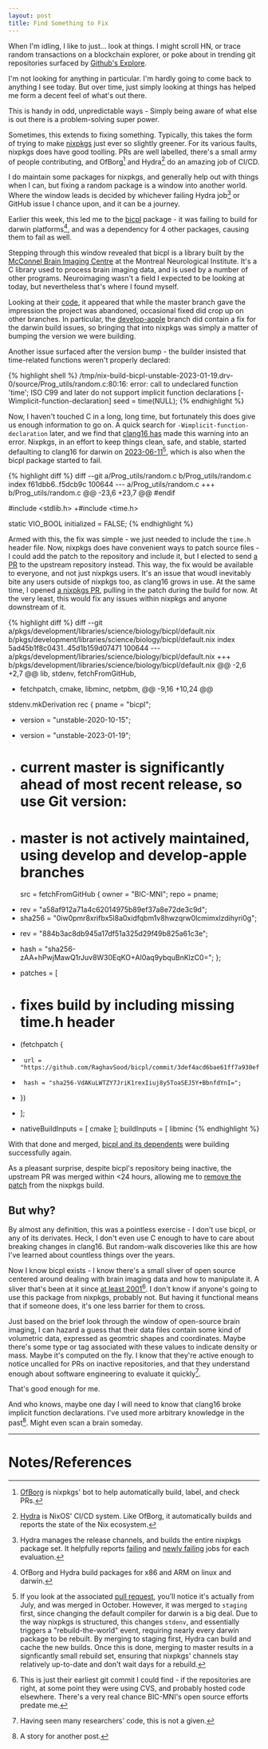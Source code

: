```yaml
---
layout: post
title: Find Something to Fix
---
```


When I'm idling, I like to just... look at things. I might scroll HN, or trace random transactions on a blockchain explorer, or poke about in trending git repositories surfaced by [Github's Explore](https://github.com/explore).

I'm not looking for anything in particular. I'm hardly going to come back to anything I see today. But over time, just simply looking at things has helped me form a decent feel of what's out there.

This is handy in odd, unpredictable ways - Simply being aware of what else is out there is a problem-solving super power.

Sometimes, this extends to fixing something. Typically, this takes the form of trying to make [nixpkgs](https://github.com/NixOS/nixpkgs) just ever so slightly greener. For its various faults, nixpkgs does have good toolling. PRs are well labelled, there's a small army of people contributing, and OfBorg[^1] and Hydra[^2] do an amazing job of CI/CD.

I do maintain some packages for nixpkgs, and generally help out with things when I can, but fixing a random package is a window into another world. Where the window leads is decided by whichever failing Hydra job[^3] or GitHub issue I chance upon, and it can be a journey.

Earlier this week, this led me to the [bicpl](https://github.com/BIC-MNI/bicpl) package - it was failing to build for darwin platforms[^4], and was a dependency for 4 other packages, causing them to fail as well.

Stepping through this window revealed that bicpl is a library built by the [McConnel Brain Imaging Centre](https://www.mcgill.ca/bic/) at the Montreal Neurological Institute. It's a C library used to process brain imaging data, and is used by a number of other programs. Neuroimaging wasn't a field I expected to be looking at today, but nevertheless that's where I found myself.

Looking at their [code](https://github.com/BIC-MNI/bicpl), it appeared that while the master branch gave the impression the project was abandoned, occasional fixed did crop up on other branches. In particular, the [develop-apple](https://github.com/BIC-MNI/bicpl/tree/develop-apple) branch did contain a fix for the darwin build issues, so bringing that into nixpkgs was simply a matter of bumping the version we were building.

Another issue surfaced after the version bump - the builder insisted that time-related functions weren't properly declared:

{% highlight shell %}
/tmp/nix-build-bicpl-unstable-2023-01-19.drv-0/source/Prog_utils/random.c:80:16: error: call to undeclared function 'time'; ISO C99 and later do not support implicit function declarations [-Wimplicit-function-declaration]
        seed = time(NULL);
{% endhighlight %}

Now, I haven't touched C in a long, long time, but fortunately this does give us enough information to go on. A quick search for `-Wimplicit-function-declaration` later, and we find that [clang16 has](https://releases.llvm.org/16.0.0/tools/clang/docs/ReleaseNotes.html#potentially-breaking-changes) made this warning into an error. Nixpkgs, in an effort to keep things clean, safe, and stable, started defaulting to clang16 for darwin on [2023-06-11](https://github.com/NixOS/nixpkgs/commit/bcbdb800cf7659d6ff36ac114121a056fe8c9656)[^5], which is also when the bicpl package started to fail.

{% highlight diff %}
diff --git a/Prog_utils/random.c b/Prog_utils/random.c
index f61dbb6..f5dcb9c 100644
--- a/Prog_utils/random.c
+++ b/Prog_utils/random.c
@@ -23,6 +23,7 @@
 #endif

 #include <stdlib.h>
+#include <time.h>

 static  VIO_BOOL  initialized = FALSE;
{% endhighlight %}

Armed with this, the fix was simple - we just needed to include the `time.h` header file. Now, nixpkgs does have convenient ways to patch source files - I could add the patch to the repository and include it, but I elected to send [a PR](https://github.com/BIC-MNI/bicpl/pull/9) to the upstream repository instead. This way, the fix would be available to everyone, and not just nixpkgs users. It's an issue that woudl inevitably bite any users outside of nixpkgs too, as clang16 grows in use. At the same time, I opened [a nixpkgs PR](https://github.com/NixOS/nixpkgs/pull/311264), pulling in the patch during the build for now. At the very least, this would fix any issues within nixpkgs and anyone downstream of it.

{% highlight diff %}
diff --git a/pkgs/development/libraries/science/biology/bicpl/default.nix b/pkgs/development/libraries/science/biology/bicpl/default.nix
index 5ad45b1f8c0431..45d1b159d07471 100644
--- a/pkgs/development/libraries/science/biology/bicpl/default.nix
+++ b/pkgs/development/libraries/science/biology/bicpl/default.nix
@@ -2,6 +2,7 @@
   lib,
   stdenv,
   fetchFromGitHub,
+  fetchpatch,
   cmake,
   libminc,
   netpbm,
@@ -9,16 +10,24 @@

 stdenv.mkDerivation rec {
   pname = "bicpl";
-  version = "unstable-2020-10-15";
+  version = "unstable-2023-01-19";

-  # current master is significantly ahead of most recent release, so use Git version:
+  # master is not actively maintained, using develop and develop-apple branches
   src = fetchFromGitHub {
     owner = "BIC-MNI";
     repo = pname;
-    rev = "a58af912a71a4c62014975b89ef37a8e72de3c9d";
-    sha256 = "0iw0pmr8xrifbx5l8a0xidfqbm1v8hwzqrw0lcmimxlzdihyri0g";
+    rev = "884b3ac8db945a17df51a325d29f49b825a61c3e";
+    hash = "sha256-zAA+hPwjMawQ1rJuv8W30EqKO+AI0aq9ybquBnKlzC0=";
   };

+  patches = [
+    # fixes build by including missing time.h header
+    (fetchpatch {
+      url = "https://github.com/RaghavSood/bicpl/commit/3def4acd6bae61ff7a930ef8422ad920690382a6.patch";
+      hash = "sha256-VdAKuLWTZY7JriK1rexIiuj8y5ToaSEJ5Y+BbnfdYnI=";
+    })
+  ];
+
   nativeBuildInputs = [ cmake ];
   buildInputs = [
     libminc
{% endhighlight %}

With that done and merged, [bicpl and its dependents](https://hydra.nixos.org/eval/1806287#tabs-now-succeed) were building successfully again.

As a pleasant surprise, despite bicpl's repository being inactive, the upstream PR was merged within <24 hours, allowing me to [remove the patch](https://github.com/NixOS/nixpkgs/pull/311553) from the nixpkgs build.

## But why?

By almost any definition, this was a pointless exercise - I don't use bicpl, or any of its derivates. Heck, I don't even use C enough to have to care about breaking changes in clang16. But random-walk discoveries like this are how I've learned about countless things over the years.

Now I know bicpl exists - I know there's a small sliver of open source centered around dealing with brain imaging data and how to manipulate it. A sliver that's been at it since [at least 2001](https://github.com/BIC-MNI/mni-acmacros/commit/9d54abc95839c16fe8d3b63927e44f63a4dfcd76)[^6]. I don't know if anyone's going to use this package from nixpkgs, probably not. But having it functional means that if someone does, it's one less barrier for them to cross.

Just based on the brief look through the window of open-source brain imaging, I can hazard a guess that their data files contain some kind of volumetric data, expressed as geomtric shapes and coordinates. Maybe there's some type or tag associated with these values to indicate density or mass. Maybe it's computed on the fly. I know that they're active enough to notice uncalled for PRs on inactive repositories, and that they understand enough about software engineering to evaluate it quickly[^7].

That's good enough for me.

And who knows, maybe one day I will need to know that clang16 broke implicit function declarations. I've used more arbitrary knowledge in the past[^8]. Might even scan a brain someday.

---
# Notes/References

[^1]: [OfBorg](https://github.com/NixOS/ofborg) is nixpkgs' bot to help automatically build, label, and check PRs.
[^2]: [Hydra](https://nixos.org/hydra/) is NixOS' CI/CD system. Like OfBorg, it automatically builds and reports the state of the Nix ecosystem.
[^3]: Hydra manages the release channels, and builds the entire nixpkgs package set. It helpfully reports [failing](https://hydra.nixos.org/eval/1806308#tabs-still-fail) and [newly failing](https://hydra.nixos.org/eval/1806308#tabs-now-fail) jobs for each evaluation.
[^4]: OfBorg and Hydra build packages for x86 and ARM on linux and darwin.
[^5]: If you look at the associated [pull request](https://github.com/NixOS/nixpkgs/pull/241692), you'll notice it's actually from July, and was merged in October. However, it was merged to `staging` first, since changing the default compiler for darwin is a big deal. Due to the way nixpkgs is structured, this changes `stdenv`, and essentially triggers a "rebuild-the-world" event, requiring nearly every darwin package to be rebuilt. By merging to staging first, Hydra can build and cache the new builds. Once this is done, merging to master results in a signficantly small rebuild set, ensuring that nixpkgs' channels stay relatively up-to-date and don't wait days for a rebuild.
[^6]: This is just their earliest git commit I could find - if the repositories are right, at some point they were using CVS, and probably hosted code elsewhere. There's a very real chance BIC-MNI's open source efforts predate me. 
[^7]: Having seen many researchers' code, this is not a given.
[^8]: A story for another post.
